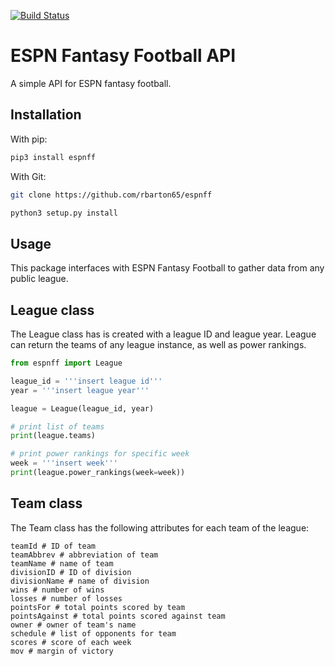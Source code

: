 [![Build Status](https://travis-ci.org/rbarton65/espnff.svg?branch=master)](https://travis-ci.org/rbarton65/espnff)

ESPN Fantasy Football API
==============

A simple API for ESPN fantasy football.

Installation
------------
With pip:
```python
pip3 install espnff
```


With Git:

```bash
git clone https://github.com/rbarton65/espnff

python3 setup.py install
```

Usage
-----

This package interfaces with ESPN Fantasy Football to gather data from any public league.

League class
-----

The League class has is created with a league ID and league year. League can return the teams of any league instance, as well as power rankings.

```python
from espnff import League

league_id = '''insert league id'''
year = '''insert league year'''

league = League(league_id, year)

# print list of teams
print(league.teams)

# print power rankings for specific week
week = '''insert week'''
print(league.power_rankings(week=week))
```

Team class
-----

The Team class has the following attributes for each team of the league:

```
teamId # ID of team
teamAbbrev # abbreviation of team
teamName # name of team
divisionID # ID of division
divisionName # name of division
wins # number of wins
losses # number of losses
pointsFor # total points scored by team
pointsAgainst # total points scored against team
owner # owner of team's name
schedule # list of opponents for team
scores # score of each week
mov # margin of victory
```
